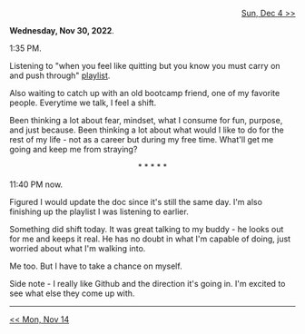 <p align="right">
  <a href="https://github.com/B-Salinas/github-should-have-a-blog/blob/main/22/12-04-power-of-the-mind.md"> Sun, Dec 4 >> </a>
</p>

**Wednesday, Nov 30, 2022**. 

1:35 PM. 

Listening to "when you feel like quitting but you know you must carry on and push through" [playlist](https://www.youtube.com/watch?v=vtFA9rLIuTs&t=2953s).

Also waiting to catch up with an old bootcamp friend, one of my favorite people. Everytime we talk, I feel a shift. 

Been thinking a lot about fear, mindset, what I consume for fun, purpose, and just because. 
Been thinking a lot about what would I like to do for the rest of my life - not as a career but during my free time. 
What'll get me going and keep me from straying?

<p align="center">
  * * * * *
</p>

11:40 PM now. 

Figured I would update the doc since it's still the same day. I'm also finishing up the playlist I was listening to earlier. 

Something did shift today. It was great talking to my buddy - he looks out for me and keeps it real. He has no doubt in what I'm capable of doing, just worried about what I'm walking into. 

Me too. But I have to take a chance on myself.

Side note - I really like Github and the direction it's going in. I'm excited to see what else they come up with.

---

<p align="left">
  <a href="https://github.com/B-Salinas/github-should-have-a-blog/blob/main/22/11-14-creative-newsletter.md"> << Mon, Nov 14 </a> 
</p>


